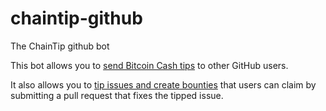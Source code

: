 # chaintip-github
The ChainTip github bot

This bot allows you to [send Bitcoin Cash tips](http://www.chaintip.org/github#send) to other GitHub users. 

It also allows you to [tip issues and create bounties](http://www.chaintip.org/github#tip-issue) that users can claim by submitting a pull request that  fixes the tipped issue.
